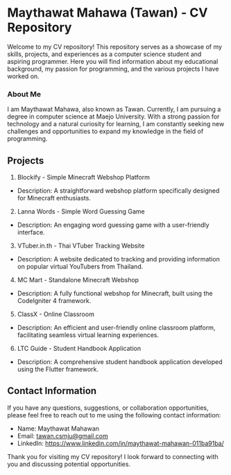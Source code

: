# Maythawat Mahawa (Tawan) - CV Repository

Welcome to my CV repository! This repository serves as a showcase of my skills, projects, and experiences as a computer science student and aspiring programmer. Here you will find information about my educational background, my passion for programming, and the various projects I have worked on.

### About Me

I am Maythawat Mahawa, also known as Tawan. Currently, I am pursuing a degree in computer science at Maejo University. With a strong passion for technology and a natural curiosity for learning, I am constantly seeking new challenges and opportunities to expand my knowledge in the field of programming.

## Projects

1. Blockify - Simple Minecraft Webshop Platform

- Description: A straightforward webshop platform specifically designed for Minecraft enthusiasts.

2. Lanna Words - Simple Word Guessing Game

- Description: An engaging word guessing game with a user-friendly interface.

3. VTuber.in.th - Thai VTuber Tracking Website

- Description: A website dedicated to tracking and providing information on popular virtual YouTubers from Thailand.

4. MC Mart - Standalone Minecraft Webshop

- Description: A fully functional webshop for Minecraft, built using the CodeIgniter 4 framework.

5. ClassX - Online Classroom

- Description: An efficient and user-friendly online classroom platform, facilitating seamless virtual learning experiences.

6. LTC Guide - Student Handbook Application

- Description: A comprehensive student handbook application developed using the Flutter framework.

## Contact Information

If you have any questions, suggestions, or collaboration opportunities, please feel free to reach out to me using the following contact information:

- Name: Maythawat Mahawan
- Email: tawan.csmju@gmail.com
- LinkedIn: https://www.linkedin.com/in/maythawat-mahawan-011ba91ba/

Thank you for visiting my CV repository! I look forward to connecting with you and discussing potential opportunities.
